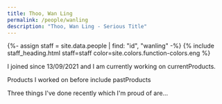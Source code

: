 ```yaml
---
title: Thoo, Wan Ling
permalink: /people/wanling
description: "Thoo, Wan Ling - Serious Title"
---
```


{%- assign staff = site.data.people | find: "id", "wanling" -%}
{% include staff_heading.html staff=staff color=site.colors.function-colors.eng %}

<p>I joined since 13/09/2021 and I am currently working on currentProducts.</p>

<p>Products I worked on before include pastProducts</p>

<p>Three things I've done recently which I'm proud of are...</p>

